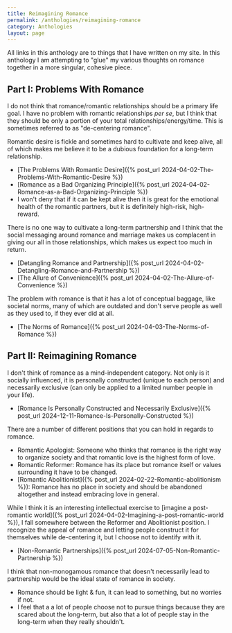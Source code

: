```yaml
---
title: Reimagining Romance
permalink: /anthologies/reimagining-romance
category: Anthologies
layout: page
---
```


All links in this anthology are to things that I have written on my site. In this anthology I am attempting to "glue" my various thoughts on romance together in a more singular, cohesive piece.

## Part I: Problems With Romance

I do not think that romance/romantic relationships should be a primary life goal. I have no problem with romantic relationships _per se_, but I think that they should be only a portion of your total relationships/energy/time. This is sometimes referred to as "de-centering romance".

Romantic desire is fickle and sometimes hard to cultivate and keep alive, all of which makes me believe it to be a dubious foundation for a long-term relationship.
* [The Problems With Romantic Desire]({% post_url 2024-04-02-The-Problems-With-Romantic-Desire %})
* [Romance as a Bad Organizing Principle]({% post_url 2024-04-02-Romance-as-a-Bad-Organizing-Principle %})
* I won't deny that if it can be kept alive then it is great for the emotional health of the romantic partners, but it is definitely high-risk, high-reward.

There is no one way to cultivate a long-term partnership and I  think that the social messaging around romance and marriage makes us complacent in giving our all in those relationships, which makes us expect too much in return.
* [Detangling Romance and Partnership]({% post_url 2024-04-02-Detangling-Romance-and-Partnership %})
* [The Allure of Convenience]({% post_url 2024-04-02-The-Allure-of-Convenience %})

The problem with romance is that it has a lot of conceptual baggage, like societal norms, many of which are outdated and don't serve people as well as they used to, if they ever did at all.
* [The Norms of Romance]({% post_url 2024-04-03-The-Norms-of-Romance %})

## Part II: Reimagining Romance

I don't think of romance as a mind-independent category. Not only is it socially influenced, it is personally constructed (unique to each person) and necessarily exclusive (can only be applied to a limited number people in your life).
* [Romance Is Personally Constructed and Necessarily Exclusive]({% post_url 2024-12-11-Romance-Is-Personally-Constructed %})

There are a number of different positions that you can hold in regards to romance.
* Romantic Apologist: Someone who thinks that romance is the right way to organize society and that romantic love is the highest form of love. 
* Romantic Reformer: Romance has its place but romance itself or values surrounding it have to be changed. 
* [Romantic Abolitionist]({% post_url 2024-02-22-Romantic-abolitionism %}): Romance has no place in society and should be abandoned altogether and instead embracing love in general. 

While I think it is an interesting intellectual exercise to [imagine a post-romantic world]({% post_url 2024-04-02-Imagining-a-post-romantic-world %}), I fall somewhere between the Reformer and Abolitionist position. I recognize the appeal of romance and letting people construct it for themselves while de-centering it, but I choose not to identify with it.
* [Non-Romantic Partnerships]({% post_url 2024-07-05-Non-Romantic-Partnership %})

I think that non-monogamous romance that doesn't necessarily lead to partnership would be the ideal state of romance in society.
* Romance should be light & fun, it can lead to something, but no worries if not.
* I feel that a a lot of people choose not to pursue things because they are scared about the long-term, but also that a lot of people stay in the long-term when they really shouldn't.